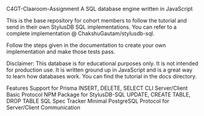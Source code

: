 C4GT-Claaroom-Assignment
A SQL database engine written in JavaScript

This is the base repository for cohort members to follow the tutorial and send in their own StylusDB SQL implementations. You can refer to a complete implementation @ ChakshuGautam/stylusdb-sql.

Follow the steps given in the documentation to create your own implementation and make those tests pass.

Disclaimer: This database is for educational purposes only. It is not intended for production use. It is written ground up in JavaScript and is a great way to learn how databases work. You can find the tutorial in the docs directory.

Features
 Support for Prisma
 INSERT, DELETE, SELECT
 CLI
 Server/Client Basic Protocol
 NPM Package for StylusDB-SQL
 UPDATE, CREATE TABLE, DROP TABLE
 SQL Spec Tracker
 Minimal PostgreSQL Protocol for Server/Client Communication
